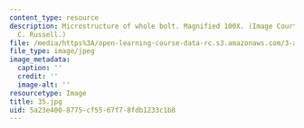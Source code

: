 ```yaml
---
content_type: resource
description: Microstructure of whole bolt. Magnified 100X. (Image Courtesy of Kenneth
  C. Russell.)
file: /media/https%3A/open-learning-course-data-rc.s3.amazonaws.com/3-a27-case-studies-in-forensic-metallurgy-fall-2007/5a23e4008775cf5567f78fdb1233c1b8_35.jpg
file_type: image/jpeg
image_metadata:
  caption: ''
  credit: ''
  image-alt: ''
resourcetype: Image
title: 35.jpg
uid: 5a23e400-8775-cf55-67f7-8fdb1233c1b8
---
```

